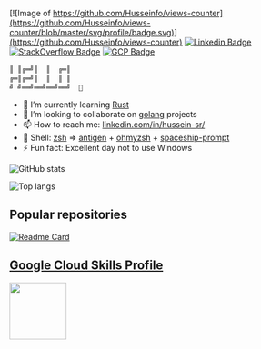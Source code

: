 [![Image of https://github.com/Husseinfo/views-counter](https://github.com/Husseinfo/views-counter/blob/master/svg/profile/badge.svg)](https://github.com/Husseinfo/views-counter)
[![Linkedin Badge](https://img.shields.io/badge/-Linkedin-blue?style=flat-square&logo=Linkedin&logoColor=white)](https://www.linkedin.com/in/hussein-sr/)
[![StackOverflow Badge](https://img.shields.io/badge/-StackOverflow-393939?style=flat-square&logo=StackOverflow&logoColor=orange)](https://stackoverflow.com/users/4311839/husseinfo)
[![GCP Badge](https://img.shields.io/badge/-Google%20Cloud-ddd?style=flat-square&logo=googlecloud&logoColor=red)](https://www.cloudskillsboost.google/public_profiles/3306b2ec-3b64-4b05-9980-2c5aef8829be)



```
║ ║╔═╝║  ║  ╔═║  
╔═║╔═╝║  ║  ║ ║  
╝ ╝══╝══╝══╝══╝  👋
```

- 🌱 I’m currently learning [Rust](https://github.com/rust-lang/rust)
- 👯 I’m looking to collaborate on [golang](https://github.com/golang/go/) projects
- 📫 How to reach me: [linkedin.com/in/hussein-sr/](https://www.linkedin.com/in/hussein-sr/)
- 🐚 Shell: [zsh](https://github.com/zsh-users/zsh) => [antigen](https://github.com/zsh-users/antigen) + [ohmyzsh](https://github.com/ohmyzsh/ohmyzsh) + [spaceship-prompt](https://github.com/spaceship-prompt/spaceship-prompt)
- ⚡ Fun fact: Excellent day not to use Windows


![GitHub stats](https://github-readme-stats.vercel.app/api?username=husseinfo&show_icons=true&theme=aura_dark)

![Top langs](https://github-readme-stats.vercel.app/api/top-langs/?username=husseinfo&show_icons=true&theme=aura_dark&hide=css,html,javascript,less,objective-c,ruby,starlark)

## Popular repositories

[![Readme Card](https://github-readme-stats.vercel.app/api/pin/?username=husseinfo&repo=tracker&theme=aura_dark&show_owner=true)](https://github.com/husseinfo/tracker)

## [Google Cloud Skills Profile](https://www.cloudskillsboost.google/public_profiles/3306b2ec-3b64-4b05-9980-2c5aef8829be)

<a href="https://www.cloudskillsboost.google/public_profiles/3306b2ec-3b64-4b05-9980-2c5aef8829be/badges/124558">
<img src="https://cdn.qwiklabs.com/3cUZzotUhC3sWESWmiP9mofbB%2BcZrrX5NiKJEGZBS%2B4%3D" width="100" height="100"/></a>
